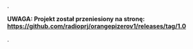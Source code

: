 .

**UWAGA: Projekt został przeniesiony na stronę: https://github.com/radioprj/orangepizerov1/releases/tag/1.0**

.
